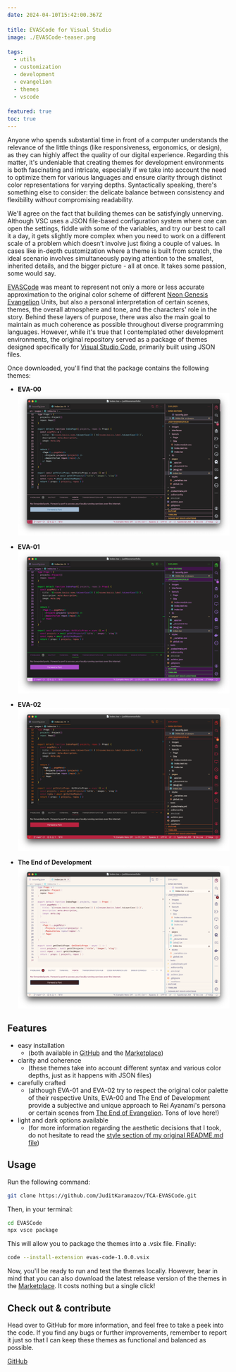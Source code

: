 ```yaml
---
date: 2024-04-10T15:42:00.367Z

title: EVASCode for Visual Studio
image: ./EVASCode-teaser.png

tags:
  - utils
  - customization
  - development
  - evangelion
  - themes
  - vscode

featured: true
toc: true
---
```


Anyone who spends substantial time in front of a computer understands the relevance of the little things (like responsiveness, ergonomics, or design), as they can highly affect the quality of our digital experience. Regarding this matter, it's undeniable that creating themes for development environments is both fascinating and intricate, especially if we take into account the need to optimize them for various languages and ensure clarity through distinct color representations for varying depths. Syntactically speaking, there's something else to consider: the delicate balance between consistency and flexibility _without_ compromising readability.

We'll agree on the fact that building themes can be satisfyingly unnerving. Although VSC uses a JSON file-based configuration system where one can open the settings, fiddle with some of the variables, and try our best to call it a day, it gets slightly more complex when you need to work on a different scale of a problem which doesn’t involve just fixing a couple of values. In cases like in-depth customization where a theme is built from scratch, the ideal scenario involves simultaneously paying attention to the smallest, inherited details, and the bigger picture - all at once. It takes some passion, some would say.

[EVASCode](https://github.com/JuditKaramazov/TCA-EVASCode) was meant to represent not only a more or less accurate approximation to the original color scheme of different [Neon Genesis Evangelion](https://en.wikipedia.org/wiki/Neon_Genesis_Evangelion) Units, but also a personal interpretation of certain scenes, themes, the overall atmosphere and tone, and the characters' role in the story. Behind these layers of purpose, there was also the main goal to maintain as much coherence as possible throughout diverse programming languages. However, while it's true that I contemplated other development environments, the original repository served as a package of themes designed specifically for [Visual Studio Code](https://code.visualstudio.com), primarily built using JSON files.

Once downloaded, you'll find that the package contains the following themes:

- **EVA-00**
  ![EVA-00 screenshot, from EVASCode](EVASCode-01.png)

- **EVA-01**
  ![EVA-01 screenshot, from EVASCode](EVASCode-02.png)

- **EVA-02**
  ![EVA-02 screenshot, from EVASCode](EVASCode-03.png)

- **The End of Development**
  ![The End of Development screenshot, from EVASCode](EVASCode-04.png)

## Features

- easy installation
  - (both available in [GitHub](https://github.com/JuditKaramazov/TCA-EVASCode) and the [Marketplace](https://marketplace.visualstudio.com/items?itemName=tecnomazov.evas-code))
- clarity and coherence
  - (these themes take into account different syntax and various color depths, just as it happens with JSON files)
- carefully crafted
  - (although EVA-01 and EVA-02 try to respect the original color palette of their respective Units, EVA-00 and The End of Development provide a subjective and unique approach to Rei Ayanami's persona or certain scenes from [The End of Evangelion](https://en.wikipedia.org/wiki/The_End_of_Evangelion). Tons of love here!)
- light and dark options available
  - (for more information regarding the aesthetic decisions that I took, do not hesitate to read the [style section of my original README.md file](https://github.com/JuditKaramazov/TCA-EVASCode/blob/main/README.md#style))

## Usage

Run the following command:

```bash
git clone https://github.com/JuditKaramazov/TCA-EVASCode.git
```

Then, in your terminal:

```bash
cd EVASCode
npx vsce package
```

This will allow you to package the themes into a .vsix file. Finally:

```bash
code --install-extension evas-code-1.0.0.vsix
```

Now, you'll be ready to run and test the themes locally. However, bear in mind that you can also download the latest release version of the themes in the [Marketplace](https://marketplace.visualstudio.com/items?itemName=tecnomazov.evas-code). It costs nothing but a single click!

## Check out & contribute

Head over to GitHub for more information, and feel free to take a peek into the code. If you find any bugs or further improvements, remember to report it just so that I can keep these themes as functional and balanced as possible.

<p class="content-download">
    <a class="icon-github btn btn-primary" href="https://github.com/JuditKaramazov/TCA-EVASCode">GitHub</a>
</p>
